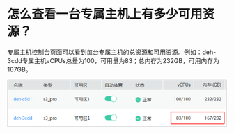 # 怎么查看一台专属主机上有多少可用资源？<a name="deh_faq_0009"></a>

专属主机控制台页面可以看到每台专属主机的总资源和可用资源。例如：deh-3cdd专属主机vCPUs总量为100，可用量为83；总内存为232GB，可用内存为167GB。

![](figures/专属主机可用资源查询.png)

